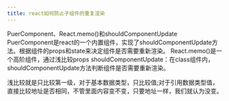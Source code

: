 ```yaml
---
title: react如何防止子组件的重复渲染
---
```

PuerComponent、React.memo()和shouldComponentUpdate
PuerComponent是react的一个内置组件，实现了shouldComponentUpdate方法。根据组件的props和state来决定组件是否需要重新渲染。
React.memo()是一个高阶组件，通过浅比较props
shouldComponentUpdate：在class组件内，shouldComponentUpdate方法判断组件是否需要重新渲染。

浅比较就是只比较第一级，对于基本数据类型，只比较值;对于引用数据类型值，直接比较地址是否相同，不管里面内容变不变，只要地址一样，我们就认为没变。